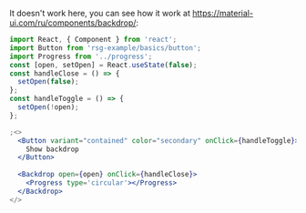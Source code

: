 It doesn't work here, you can see how it work at https://material-ui.com/ru/components/backdrop/:

```jsx inside Markdown
import React, { Component } from 'react';
import Button from 'rsg-example/basics/button';
import Progress from '../progress';
const [open, setOpen] = React.useState(false);
const handleClose = () => {
  setOpen(false);
};
const handleToggle = () => {
  setOpen(!open);
};

;<>
  <Button variant="contained" color="secondary" onClick={handleToggle}>
    Show backdrop
  </Button>
  
  <Backdrop open={open} onClick={handleClose}>
    <Progress type='circular'></Progress>
  </Backdrop>
</>

```
